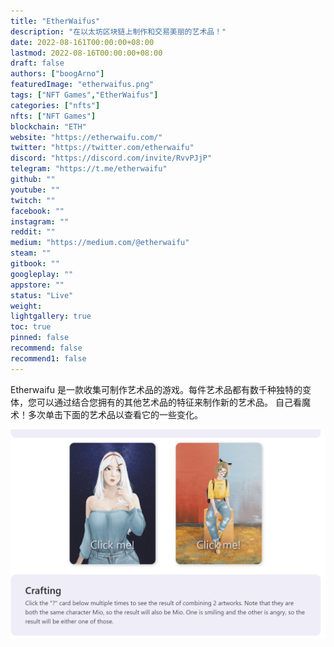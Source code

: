 ```yaml
---
title: "EtherWaifus"
description: "在以太坊区块链上制作和交易美丽的艺术品！"
date: 2022-08-161T00:00:00+08:00
lastmod: 2022-08-16T00:00:00+08:00
draft: false
authors: ["boogArno"]
featuredImage: "etherwaifus.png"
tags: ["NFT Games","EtherWaifus"]
categories: ["nfts"]
nfts: ["NFT Games"]
blockchain: "ETH"
website: "https://etherwaifu.com/"
twitter: "https://twitter.com/etherwaifu"
discord: "https://discord.com/invite/RvvPJjP"
telegram: "https://t.me/etherwaifu"
github: ""
youtube: ""
twitch: ""
facebook: ""
instagram: ""
reddit: ""
medium: "https://medium.com/@etherwaifu"
steam: ""
gitbook: ""
googleplay: ""
appstore: ""
status: "Live"
weight: 
lightgallery: true
toc: true
pinned: false
recommend: false
recommend1: false
---
```

Etherwaifu 是一款收集可制作艺术品的游戏。每件艺术品都有数千种独特的变体，您可以通过结合您拥有的其他艺术品的特征来制作新的艺术品。
自己看魔术！多次单击下面的艺术品以查看它的一些变化。

![etherwaifus-dapp-games-ethereum-image2_e5a1a61ecfa30adf9527a7a40ce37d97](etherwaifus-dapp-games-ethereum-image2_e5a1a61ecfa30adf9527a7a40ce37d97.png)
